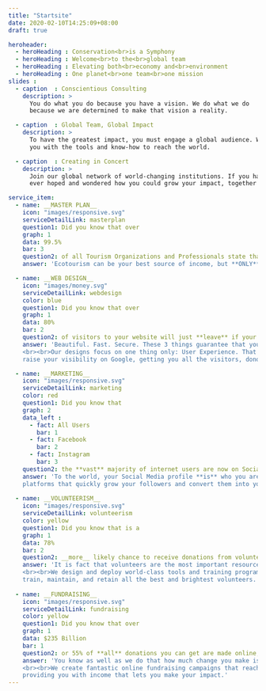 ```yaml
---
title: "Startsite"
date: 2020-02-10T14:25:09+08:00
draft: true

heroheader:
  - heroHeading : Conservation<br>is a Symphony
  - heroHeading : Welcome<br>to the<br>global team
  - heroHeading : Elevating both<br>economy and<br>environment
  - heroHeading : One planet<br>one team<br>one mission
slides :
  - caption  : Conscientious Consulting
    description: >
      You do what you do because you have a vision. We do what we do
      because we are determined to make that vision a reality.

  - caption  : Global Team, Global Impact
    description: >
      To have the greatest impact, you must engage a global audience. We are here to provide 
      you with the tools and know-how to reach the world.

  - caption  : Creating in Concert
    description: >
      Join our global network of world-changing institutions. If you have
      ever hoped and wondered how you could grow your impact, together we will do just that.

service_item: 
  - name: __MASTER PLAN__
    icon: "images/responsive.svg"
    serviceDetailLink: masterplan
    question1: Did you know that over
    graph: 1
    data: 99.5% 
    bar: 3
    question2: of all Tourism Organizations and Professionals state that Ecotourism is a **rapidly** growing industry?
    answer: 'Ecotourism can be your best source of income, but **ONLY** if you have a great plan to follow.<br><br>Our internationally recognized Ecotourism Management Plans give both NGOs and Government Agencies the very best tools to gain the greatest benefit.'

  - name: __WEB DESIGN__
    icon: "images/money.svg"
    serviceDetailLink: webdesign
    color: blue
    question1: Did you know that over
    graph: 1
    data: 80% 
    bar: 2
    question2: of visitors to your website will just **leave** if your website is not secure or takes longer than 3 seconds to load?
    answer: 'Beautiful. Fast. Secure. These 3 things guarantee that you and your goals are never forgotten. 
    <br><br>Our designs focus on one thing only: User Experience. That is how we
    raise your visibility on Google, getting you all the visitors, donors, and volunteers you need.'

  - name: __MARKETING__
    icon: "images/responsive.svg"
    serviceDetailLink: marketing
    color: red
    question1: Did you know that
    graph: 2
    data_left :
      - fact: All Users
        bar: 1
      - fact: Facebook
        bar: 2
      - fact: Instagram
        bar: 3
    question2: the **vast** majority of internet users are now on Social Media, using it to donate, volunteer, and plan where to travel?
    answer: 'To the world, your Social Media profile **is** who you are and what you do. Use it well.<br><br>We design Social Media profiles on all 
    platforms that quickly grow your followers and convert them into your greatest supporters as visitors, volunteers, and donors.'
 
  - name: __VOLUNTEERISM__
    icon: "images/responsive.svg"
    serviceDetailLink: volunteerism
    color: yellow
    question1: Did you know that is a
    graph: 1
    data: 78%
    bar: 2
    question2: __more__ likely chance to receive donations from volunteers than non-volunteers?
    answer: 'It is fact that volunteers are the most important resource for the success of your cause. 
    <br><br>We design and deploy world-class tools and training programs that guarantee that you attain,
    train, maintain, and retain all the best and brightest volunteers.'
 
  - name: __FUNDRAISING__
    icon: "images/responsive.svg"
    serviceDetailLink: fundraising
    color: yellow
    question1: Did you know that over
    graph: 1
    data: $235 Billion
    bar: 1
    question2: or 55% of **all** donations you can get are made online, mainly through Social Media and your website?
    answer: 'You know as well as we do that how much change you make is directly tied to funding. 
    <br><br>We create fantastic online fundraising campaigns that reach donors and investors all over the world, 
    providing you with income that lets you make your impact.'
---
```


